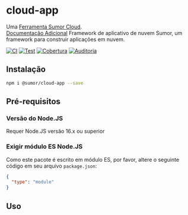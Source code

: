 # cloud-app

Uma [Ferramenta Sumor Cloud](https://sumor.cloud).  
[Documentação Adicional](https://sumor.cloud/cloud-app)
Framework de aplicativo de nuvem Sumor, um framework para construir aplicações em nuvem.

[![CI](https://github.com/sumor-cloud/cloud-app/actions/workflows/ci.yml/badge.svg)](https://github.com/sumor-cloud/cloud-app/actions/workflows/ci.yml)
[![Test](https://github.com/sumor-cloud/cloud-app/actions/workflows/ut.yml/badge.svg)](https://github.com/sumor-cloud/cloud-app/actions/workflows/ut.yml)
[![Cobertura](https://github.com/sumor-cloud/cloud-app/actions/workflows/coverage.yml/badge.svg)](https://github.com/sumor-cloud/cloud-app/actions/workflows/coverage.yml)
[![Auditoria](https://github.com/sumor-cloud/cloud-app/actions/workflows/audit.yml/badge.svg)](https://github.com/sumor-cloud/cloud-app/actions/workflows/audit.yml)

## Instalação

```bash
npm i @sumor/cloud-app --save
```

## Pré-requisitos

### Versão do Node.JS

Requer Node.JS versão 16.x ou superior

### Exigir módulo ES Node.JS

Como este pacote é escrito em módulo ES,
por favor, altere o seguinte código em seu arquivo `package.json`:

```json
{
  "type": "module"
}
```

## Uso